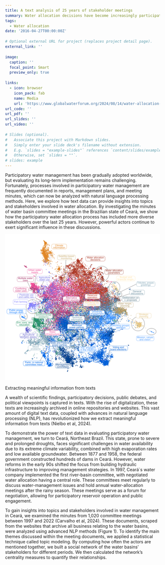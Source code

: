 ```yaml
---
title: A text analysis of 25 years of stakeholder meetings
summary: Water allocation decisions have become increasingly participatory in Northeast Brazil, but powerful actors still dominate discussions.
tags:
  - Water allocation
date: '2016-04-27T00:00:00Z'

# Optional external URL for project (replaces project detail page).
external_link: ''

image:
  caption: ''
  focal_point: Smart
  preview_only: true

links:
  - icon: browser
    icon_pack: fab
    name: Media
    url: 'https://www.globalwaterforum.org/2024/08/14/water-allocation-decisions-have-become-increasingly-participatory-in-northeast-brazil-but-powerful-actors-still-dominate-discussions/'
url_code: ''
url_pdf: ''
url_slides: ''
url_video: ''

# Slides (optional).
#   Associate this project with Markdown slides.
#   Simply enter your slide deck's filename without extension.
#   E.g. `slides = "example-slides"` references `content/slides/example-slides.md`.
#   Otherwise, set `slides = ""`.
# slides: example
---
```


Participatory water management has been gradually adopted worldwide, but evaluating its long-term implementation remains challenging. Fortunately, processes involved in participatory water management are frequently documented in reports, management plans, and meeting minutes, which can now be analyzed with natural language processing methods. Here, we explore how text data can provide insights into topics and stakeholders involved in water allocation. By investigating the minutes of water basin committee meetings in the Brazilian state of Ceará, we show how the participatory water allocation process has included more diverse stakeholders over the last 25 years. However, powerful actors continue to exert significant influence in these discussions.

![Image alt](topic_cloud_tagged.png)

Extracting meaningful information from texts

A wealth of scientific findings, participatory decisions, public debates, and political viewpoints is captured in texts. With the rise of digitalization, these texts are increasingly archived in online repositories and websites. This vast amount of digital text data, coupled with advances in natural language processing (NLP), has revolutionized how we extract meaningful information from texts (Nielbo et al, 2024).

To demonstrate the power of text data in evaluating participatory water management, we turn to Ceará, Northeast Brazil. This state, prone to severe and prolonged droughts, faces significant challenges in water availability due to its extreme climate variability, combined with high evaporation rates and low available groundwater. Between 1877 and 1958, the federal government constructed hundreds of dams in Ceará. However, water reforms in the early 90s shifted the focus from building hydraulic infrastructure to improving management strategies. In 1997, Ceará`s water company implemented the first river-basin committee, with negotiated water allocation having a central role. These committees meet regularly to discuss water-management issues and hold annual water-allocation meetings after the rainy season. These meetings serve as a forum for negotiation, allowing for participatory reservoir operation and public engagement.

To gain insights into topics and stakeholders involved in water management in Ceará, we examined the minutes from 1,020 committee meetings between 1997 and 2022 (Carvalho et al, 2024). These documents, scraped from the websites that archive all business relating to the water basins, were analyzed using advanced NLP methods (Figure 1). To identify the main themes discussed within the meeting documents, we applied a statistical technique called topic modeling. By computing how often the actors are mentioned together, we built a social network of the water basins’ stakeholders for different periods. We then calculated the network’s centrality measures to quantify their relationships.
